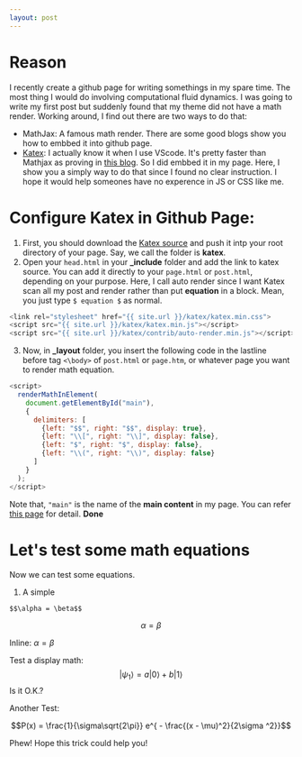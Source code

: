```yaml
---
layout: post
---
```


# Reason
I recently create a github page for writing somethings in my spare time. The most thing I would do involving computational fluid dynamics.
I was going to write my first post but suddenly found that my theme did not have a math render. Working around, I find out there are 
two ways to do that:
- MathJax: A famous math render. There are some good blogs show you how to embbed it into github page.
- [Katex](https://github.com/Khan/KaTeX): I actually know it when I use VScode. It's pretty faster than Mathjax as proving in [this blog](http://willdrevo.com/latex-equation-rendering-in-javascript-with-jekyll-and-katex/).
So I did embbed it in my page. Here, I show you a simply way to do that since I found no clear instruction. I hope it would help someones
have no experence in JS or CSS like me. 
# Configure Katex in Github Page:
1. First, you should download the [Katex source](https://github.com/khan/katex/releases) and push it intp your root directory of your page. Say, we call the folder is **katex**.
2. Open your `head.html` in your **_include** folder and add the link to katex source. You can add it directly to your `page.html` or `post.html`, depending on your purpose. Here, I call auto render since I want Katex scan all my post and render rather than put **equation** in a block. Mean, you just type `$ equation $` as normal. 
```JavaScript
<link rel="stylesheet" href="{{ site.url }}/katex/katex.min.css">
<script src="{{ site.url }}/katex/katex.min.js"></script>
<script src="{{ site.url }}/katex/contrib/auto-render.min.js"></script>
```
3. Now, in **_layout** folder, you insert the following code in the lastline before tag `<\body>` of `post.html` or `page.htm`, or whatever page you want to render math equation.
```JavaScript
<script>
  renderMathInElement(
    document.getElementById("main"),
    {
      delimiters: [
        {left: "$$", right: "$$", display: true},
        {left: "\\[", right: "\\]", display: false},
        {left: "$", right: "$", display: false},
        {left: "\\(", right: "\\)", display: false}
      ]
    }
  );
</script>
```
Note that, `"main"` is the name of the **main content** in my page. You can refer [this page](https://github.com/Khan/KaTeX/tree/master/contrib/auto-render) for detail. **Done**
# Let's test some math equations
Now we can test some equations.
1. A simple 
```code
$$\alpha = \beta$$
```
$$\alpha = \beta$$

Inline: $\alpha = \beta$

Test a display math:
$$
   |\psi_1\rangle = a|0\rangle + b|1\rangle
$$
Is it O.K.?

Another Test:

$$P(x) = \frac{1}{\sigma\sqrt{2\pi}} e^{ - \frac{(x - \mu)^2}{2\sigma ^2}}$$

Phew! Hope this trick could help you!